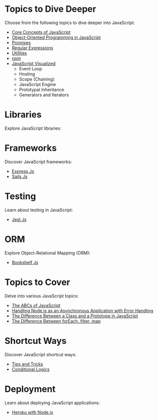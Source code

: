 # Topics to Dive Deeper

Choose from the following topics to dive deeper into JavaScript:

- [Core Concepts of JavaScript](./core/index.md)
- [Object-Oriented Programming in JavaScript](./oops/js.oops.md)
- [Promises](./promise/promise.md)
- [Regular Expressions](./regex.md)
- [Utilities](./utils/utils.md)
- [npm](./npm/index.md)
- [JavaScript Visualized](./visualized/index.md)
  - Event Loop
  - Hosting
  - Scope (Chaining)
  - JavaScript Engine
  - Prototypal Inheritance
  - Generators and Iterators

# Libraries

Explore JavaScript libraries:

# Frameworks

Discover JavaScript frameworks:

- [Express Js](./ExpressJs/Index.md)
- [Sails Js](./sailsjs/index.md)

# Testing

Learn about testing in JavaScript:

- [Jest Js](./jest/01.md)

# ORM

Explore Object-Relational Mapping (ORM):

- [Bookshelf Js](./orms/bookshelf/index.md)

# Topics to Cover

Delve into various JavaScript topics:

- [The ABCs of JavaScript](./abc.md)
- [Handling Node.js as an Asynchronous Application with Error Handling](./sync.async.md)
- [The Difference Between a Class and a Prototype in JavaScript](./prototype.class.md)
- [The Difference Between forEach, filter, map](./ES16.md)

# Shortcut Ways

Discover JavaScript shortcut ways:

- [Tips and Tricks](./tips_and_tricks/trick.md)
- [Conditional Logics](./condition.md)

# Deployment

Learn about deploying JavaScript applications:

- [Heroku with Node.js](./deployment/index.md)
